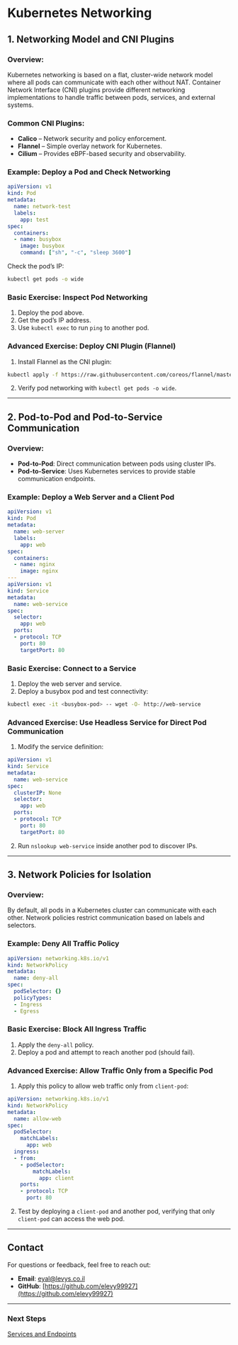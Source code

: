 # Kubernetes Networking

## 1. Networking Model and CNI Plugins

### Overview:
Kubernetes networking is based on a flat, cluster-wide network model where all pods can communicate with each other without NAT. Container Network Interface (CNI) plugins provide different networking implementations to handle traffic between pods, services, and external systems.

### Common CNI Plugins:
- **Calico** – Network security and policy enforcement.
- **Flannel** – Simple overlay network for Kubernetes.
- **Cilium** – Provides eBPF-based security and observability.

### Example: Deploy a Pod and Check Networking
```yaml
apiVersion: v1
kind: Pod
metadata:
  name: network-test
  labels:
    app: test
spec:
  containers:
  - name: busybox
    image: busybox
    command: ["sh", "-c", "sleep 3600"]
```
Check the pod’s IP:
```sh
kubectl get pods -o wide
```

### **Basic Exercise: Inspect Pod Networking**
1. Deploy the pod above.
2. Get the pod’s IP address.
3. Use `kubectl exec` to run `ping` to another pod.

### **Advanced Exercise: Deploy CNI Plugin (Flannel)**
1. Install Flannel as the CNI plugin:
```sh
kubectl apply -f https://raw.githubusercontent.com/coreos/flannel/master/Documentation/kube-flannel.yml
```
2. Verify pod networking with `kubectl get pods -o wide`.

---

## 2. Pod-to-Pod and Pod-to-Service Communication

### Overview:
- **Pod-to-Pod**: Direct communication between pods using cluster IPs.
- **Pod-to-Service**: Uses Kubernetes services to provide stable communication endpoints.

### Example: Deploy a Web Server and a Client Pod
```yaml
apiVersion: v1
kind: Pod
metadata:
  name: web-server
  labels:
    app: web
spec:
  containers:
  - name: nginx
    image: nginx
---
apiVersion: v1
kind: Service
metadata:
  name: web-service
spec:
  selector:
    app: web
  ports:
  - protocol: TCP
    port: 80
    targetPort: 80
```

### **Basic Exercise: Connect to a Service**
1. Deploy the web server and service.
2. Deploy a busybox pod and test connectivity:
```sh
kubectl exec -it <busybox-pod> -- wget -O- http://web-service
```

### **Advanced Exercise: Use Headless Service for Direct Pod Communication**
1. Modify the service definition:
```yaml
apiVersion: v1
kind: Service
metadata:
  name: web-service
spec:
  clusterIP: None
  selector:
    app: web
  ports:
  - protocol: TCP
    port: 80
    targetPort: 80
```
2. Run `nslookup web-service` inside another pod to discover IPs.

---

## 3. Network Policies for Isolation

### Overview:
By default, all pods in a Kubernetes cluster can communicate with each other. Network policies restrict communication based on labels and selectors.

### Example: Deny All Traffic Policy
```yaml
apiVersion: networking.k8s.io/v1
kind: NetworkPolicy
metadata:
  name: deny-all
spec:
  podSelector: {}
  policyTypes:
  - Ingress
  - Egress
```

### **Basic Exercise: Block All Ingress Traffic**
1. Apply the `deny-all` policy.
2. Deploy a pod and attempt to reach another pod (should fail).

### **Advanced Exercise: Allow Traffic Only from a Specific Pod**
1. Apply this policy to allow web traffic only from `client-pod`:
```yaml
apiVersion: networking.k8s.io/v1
kind: NetworkPolicy
metadata:
  name: allow-web
spec:
  podSelector:
    matchLabels:
      app: web
  ingress:
  - from:
    - podSelector:
        matchLabels:
          app: client
    ports:
    - protocol: TCP
      port: 80
```
2. Test by deploying a `client-pod` and another pod, verifying that only `client-pod` can access the web pod.


---
## **Contact**
For questions or feedback, feel free to reach out:
- **Email**: eyal@levys.co.il
- **GitHub**: [https://github.com/elevy99927](https://github.com/elevy99927)

---
### **Next Steps**
<A href="./Chapter-09.md">Services and Endpoints</A>